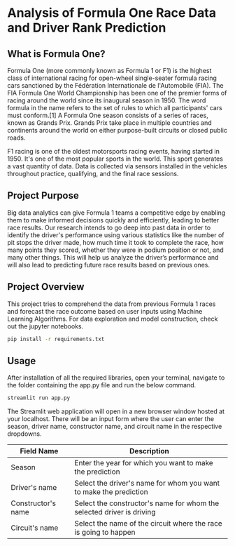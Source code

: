 # Analysis of Formula One Race Data and Driver Rank Prediction

## What is Formula One?

Formula One (more commonly known as Formula 1 or F1) is the highest class of international racing for open-wheel single-seater formula racing cars sanctioned by the Fédération Internationale de l'Automobile (FIA). The FIA Formula One World Championship has been one of the premier forms of racing around the world since its inaugural season in 1950. The word formula in the name refers to the set of rules to which all participants' cars must conform.[1] A Formula One season consists of a series of races, known as Grands Prix. Grands Prix take place in multiple countries and continents around the world on either purpose-built circuits or closed public roads.

F1 racing is one of the oldest motorsports racing events, having started in 1950. It's one of the most popular sports in the world. This sport generates a vast quantity of data. Data is collected via sensors installed in the vehicles throughout practice, qualifying, and the final race sessions.

## Project Purpose

Big data analytics can give Formula 1 teams a competitive edge by enabling them to make informed decisions quickly and efficiently, leading to better race results.
Our research intends to go deep into past data in order to identify the driver's performance using various statistics like the number of pit stops the driver made, how much time it took to complete the race, how many points they scored, whether they were in podium position or not, and many other things. This will help us analyze the driver’s performance and will also lead to predicting future race results based on previous ones.

## Project Overview

This project tries to comprehend the data from previous Formula 1 races and forecast the race outcome based on user inputs using Machine Learning Algorithms. For data exploration and model construction, check out the jupyter notebooks.


```bash
pip install -r requirements.txt
```

## Usage
After installation of all the required libraries, open your terminal, navigate to the folder containing the app.py file and run the below command.

```python
streamlit run app.py

```
The Streamlit web application will open in a new browser window hosted at your localhost. There will be an input form where the user can enter the season, driver name, constructor name, and circuit name in the respective dropdowns.

| Field Name | Description |
| --- | --- |
| Season | Enter the year for which you want to make the prediction |
| Driver's name | Select the driver's name for whom you want to make the prediction |
| Constructor's name | Select the constructor's name for whom the selected driver is driving |
| Circuit's name | Select the name of the circuit where the race is going to happen |

